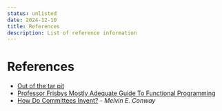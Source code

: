 ```yaml
---
status: unlisted
date: 2024-12-10
title: References
description: List of reference information
---
```


# References

- [Out of the tar pit](https://curtclifton.net/papers/MoseleyMarks06a.pdf)
- [Professor Frisbys Mostly Adequate Guide To Functional
  Programming](https://mostly-adequate.gitbook.io/mostly-adequate-guide)
- [How Do Committees Invent?](https://www.melconway.com/Home/pdf/committees.pdf)
  \- _Melvin E. Conway_
